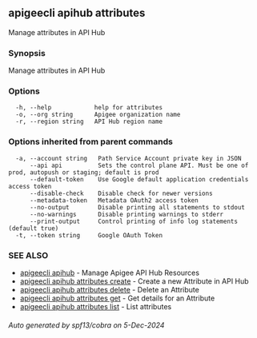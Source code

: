 ## apigeecli apihub attributes

Manage attributes in API Hub

### Synopsis

Manage attributes in API Hub

### Options

```
  -h, --help            help for attributes
  -o, --org string      Apigee organization name
  -r, --region string   API Hub region name
```

### Options inherited from parent commands

```
  -a, --account string   Path Service Account private key in JSON
      --api api          Sets the control plane API. Must be one of prod, autopush or staging; default is prod
      --default-token    Use Google default application credentials access token
      --disable-check    Disable check for newer versions
      --metadata-token   Metadata OAuth2 access token
      --no-output        Disable printing all statements to stdout
      --no-warnings      Disable printing warnings to stderr
      --print-output     Control printing of info log statements (default true)
  -t, --token string     Google OAuth Token
```

### SEE ALSO

* [apigeecli apihub](apigeecli_apihub.md)	 - Manage Apigee API Hub Resources
* [apigeecli apihub attributes create](apigeecli_apihub_attributes_create.md)	 - Create a new Attribute in API Hub
* [apigeecli apihub attributes delete](apigeecli_apihub_attributes_delete.md)	 - Delete an Attribute
* [apigeecli apihub attributes get](apigeecli_apihub_attributes_get.md)	 - Get details for an Attribute
* [apigeecli apihub attributes list](apigeecli_apihub_attributes_list.md)	 - List attributes

###### Auto generated by spf13/cobra on 5-Dec-2024
